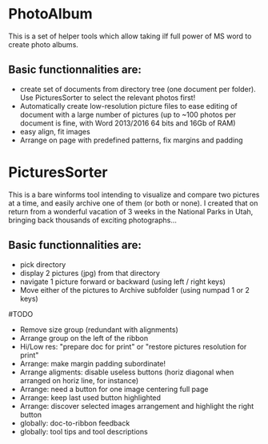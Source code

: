 # PhotoAlbum
This is a set of helper tools which allow taking ilf full power of MS word to create photo albums.

## Basic functionnalities are:
* create set of documents from directory tree (one document per folder). Use PicturesSorter to select the relevant photos first!
* Automatically create low-resolution picture files to ease editing of document with a large number of pictures (up to ~100 photos per document is fine, with Word 2013/2016 64 bits and 16Gb of RAM)
* easy align, fit images
* Arrange on page with predefined patterns, fix margins and padding

# PicturesSorter
This is a bare winforms tool intending to visualize and compare two pictures at a time, and easily archive one of them (or both or none).
I created that on return from a wonderful vacation of 3 weeks in the National Parks in Utah, bringing back thousands of exciting photographs...

## Basic functionnalities are:
* pick directory
* display 2 pictures (jpg) from that directory
* navigate 1 picture forward or backward (using left / right keys)
* Move either of the pictures to Archive subfolder (using numpad 1 or 2 keys)

#TODO
* Remove size group (redundant with alignments)
* Arrange group on the left of the ribbon
* Hi/Low res: "prepare doc for print" or "restore pictures resolution for print"
* Arrange: make margin padding subordinate!
* Arrange aligments: disable useless buttons (horiz diagonal when arranged on horiz line, for instance)
* Arrange: need a button for one image centering full page
* Arrange: keep last used button highlighted
* Arrange: discover selected images arrangement and highlight the right button
* globally: doc-to-ribbon feedback
* globally: tool tips and tool descriptions
